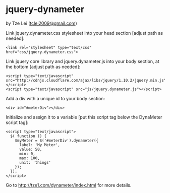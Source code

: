 jquery-dynameter
================

by Tze Lei (tclei2009@gmail.com)

Link jquery.dynameter.css stylesheet into your head section [adjust path as needed]:

    <link rel="stylesheet" type="text/css" href="css/jquery.dynameter.css">
  

Link jquery core library and jquery.dynameter.js into your body section, at the bottom [adjust path as needed]:

    <script type="text/javascript" src="http://cdnjs.cloudflare.com/ajax/libs/jquery/1.10.2/jquery.min.js"></script>
    <script type="text/javascript" src="js/jquery.dynameter.js"></script>

Add a div with a unique id to your body section:

    <div id="#meterDiv"></div>

Initialize and assign it to a variable [put this script tag below the DynaMeter script tag]:

    <script type="text/javascript">
      $( function () {
        $myMeter = $('#meterDiv').dynameter({
          label: 'My Meter',
          value: 50,
          min: 0,
          max: 100,
          unit: 'things'
        });
      });
    </script>

Go to http://tze1.com/dynameter/index.html for more details.
